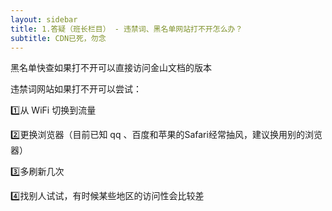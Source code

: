 ```yaml
---
layout: sidebar
title: 1.答疑（班长栏目） - 违禁词、黑名单网站打不开怎么办？
subtitle: CDN已死，勿念
---
```


黑名单快查如果打不开可以直接访问金山文档的版本

违禁词网站如果打不开可以尝试：

1️⃣从 WiFi 切换到流量

2️⃣更换浏览器（目前已知 qq 、百度和苹果的Safari经常抽风，建议换用别的浏览器）

3️⃣多刷新几次

4️⃣找别人试试，有时候某些地区的访问性会比较差

